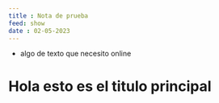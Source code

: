 ```yaml
---
title : Nota de prueba
feed: show
date : 02-05-2023
---
```


* algo de texto que necesito online

# Hola esto es el titulo principal


